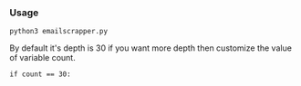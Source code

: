 ### Usage

    python3 emailscrapper.py 
    
    
    
  
 By default it's depth is 30 if you want more depth then customize the value of variable count.
 
    if count == 30:
